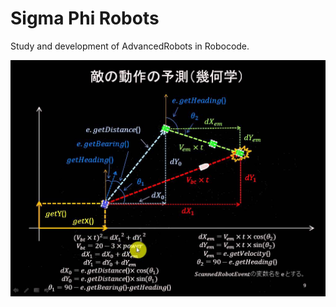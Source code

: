 # Sigma Phi Robots

Study and development of AdvancedRobots in Robocode.

![graph robocode](robocode_trigonometry.jpg)
